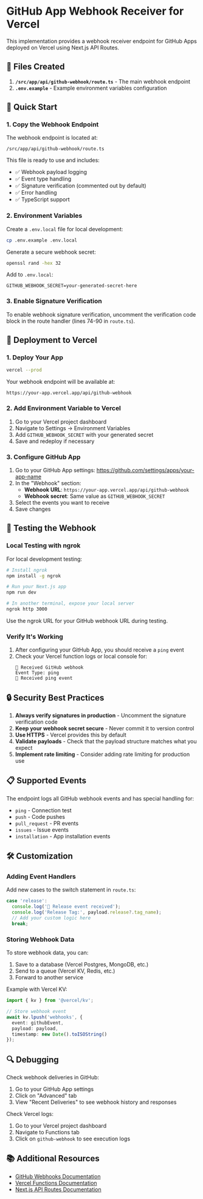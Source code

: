 # GitHub App Webhook Receiver for Vercel

This implementation provides a webhook receiver endpoint for GitHub Apps deployed on Vercel using Next.js API Routes.

## 📁 Files Created

1. **`/src/app/api/github-webhook/route.ts`** - The main webhook endpoint
2. **`.env.example`** - Example environment variables configuration

## 🚀 Quick Start

### 1. Copy the Webhook Endpoint

The webhook endpoint is located at:
```
/src/app/api/github-webhook/route.ts
```

This file is ready to use and includes:
- ✅ Webhook payload logging
- ✅ Event type handling
- ✅ Signature verification (commented out by default)
- ✅ Error handling
- ✅ TypeScript support

### 2. Environment Variables

Create a `.env.local` file for local development:
```bash
cp .env.example .env.local
```

Generate a secure webhook secret:
```bash
openssl rand -hex 32
```

Add to `.env.local`:
```env
GITHUB_WEBHOOK_SECRET=your-generated-secret-here
```

### 3. Enable Signature Verification

To enable webhook signature verification, uncomment the verification code block in the route handler (lines 74-90 in `route.ts`).

## 🔧 Deployment to Vercel

### 1. Deploy Your App

```bash
vercel --prod
```

Your webhook endpoint will be available at:
```
https://your-app.vercel.app/api/github-webhook
```

### 2. Add Environment Variable to Vercel

1. Go to your Vercel project dashboard
2. Navigate to Settings → Environment Variables
3. Add `GITHUB_WEBHOOK_SECRET` with your generated secret
4. Save and redeploy if necessary

### 3. Configure GitHub App

1. Go to your GitHub App settings: https://github.com/settings/apps/your-app-name
2. In the "Webhook" section:
   - **Webhook URL**: `https://your-app.vercel.app/api/github-webhook`
   - **Webhook secret**: Same value as `GITHUB_WEBHOOK_SECRET`
3. Select the events you want to receive
4. Save changes

## 📝 Testing the Webhook

### Local Testing with ngrok

For local development testing:

```bash
# Install ngrok
npm install -g ngrok

# Run your Next.js app
npm run dev

# In another terminal, expose your local server
ngrok http 3000
```

Use the ngrok URL for your GitHub webhook URL during testing.

### Verify It's Working

1. After configuring your GitHub App, you should receive a `ping` event
2. Check your Vercel function logs or local console for:
   ```
   📨 Received GitHub webhook
   Event Type: ping
   🏓 Received ping event
   ```

## 🔒 Security Best Practices

1. **Always verify signatures in production** - Uncomment the signature verification code
2. **Keep your webhook secret secure** - Never commit it to version control
3. **Use HTTPS** - Vercel provides this by default
4. **Validate payloads** - Check that the payload structure matches what you expect
5. **Implement rate limiting** - Consider adding rate limiting for production use

## 📋 Supported Events

The endpoint logs all GitHub webhook events and has special handling for:
- `ping` - Connection test
- `push` - Code pushes
- `pull_request` - PR events
- `issues` - Issue events
- `installation` - App installation events

## 🛠️ Customization

### Adding Event Handlers

Add new cases to the switch statement in `route.ts`:

```typescript
case 'release':
  console.log('🎉 Release event received');
  console.log('Release Tag:', payload.release?.tag_name);
  // Add your custom logic here
  break;
```

### Storing Webhook Data

To store webhook data, you can:
1. Save to a database (Vercel Postgres, MongoDB, etc.)
2. Send to a queue (Vercel KV, Redis, etc.)
3. Forward to another service

Example with Vercel KV:
```typescript
import { kv } from '@vercel/kv';

// Store webhook event
await kv.lpush('webhooks', {
  event: githubEvent,
  payload: payload,
  timestamp: new Date().toISOString()
});
```

## 🔍 Debugging

Check webhook deliveries in GitHub:
1. Go to your GitHub App settings
2. Click on "Advanced" tab
3. View "Recent Deliveries" to see webhook history and responses

Check Vercel logs:
1. Go to your Vercel project dashboard
2. Navigate to Functions tab
3. Click on `github-webhook` to see execution logs

## 📚 Additional Resources

- [GitHub Webhooks Documentation](https://docs.github.com/en/developers/webhooks-and-events/webhooks)
- [Vercel Functions Documentation](https://vercel.com/docs/functions)
- [Next.js API Routes Documentation](https://nextjs.org/docs/app/building-your-application/routing/route-handlers)